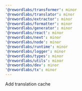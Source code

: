 ```yaml
---
'@rewordlabs/transformer': minor
'@rewordlabs/translator': minor
'@rewordlabs/extractor': minor
'@rewordlabs/formatter': minor
'@rewordlabs/generator': minor
'@rewordlabs/react': minor
'@rewordlabs/next': minor
'@rewordlabs/node': minor
'@rewordlabs/runtime': minor
'@rewordlabs/logger': minor
'@rewordlabs/types': minor
'@rewordlabs/utils': minor
'@rewordlabs/dev': minor
'@rewordlabs/tx': minor
---
```


Add translation cache

